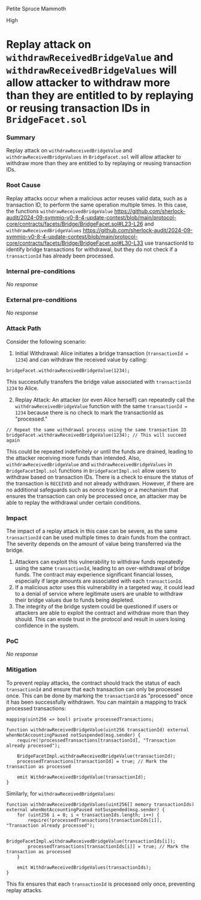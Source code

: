 Petite Spruce Mammoth

High

# Replay attack on `withdrawReceivedBridgeValue` and `withdrawReceivedBridgeValues` will allow attacker to withdraw more than they are entitled to by replaying or reusing transaction IDs in `BridgeFacet.sol`

### Summary

Replay attack on `withdrawReceivedBridgeValue` and `withdrawReceivedBridgeValues` in `BridgeFacet.sol` will allow attacker to withdraw more than they are entitled to by replaying or reusing transaction IDs.

### Root Cause

Replay attacks occur when a malicious actor reuses valid data, such as a transaction ID, to perform the same operation multiple times. In this case, the functions `withdrawReceivedBridgeValue` 
https://github.com/sherlock-audit/2024-09-symmio-v0-8-4-update-contest/blob/main/protocol-core/contracts/facets/Bridge/BridgeFacet.sol#L23-L26
and `withdrawReceivedBridgeValues` 
https://github.com/sherlock-audit/2024-09-symmio-v0-8-4-update-contest/blob/main/protocol-core/contracts/facets/Bridge/BridgeFacet.sol#L30-L33
use transactionId to identify bridge transactions for withdrawal, but they do not check if a `transactionId` has already been processed.


### Internal pre-conditions

_No response_

### External pre-conditions

_No response_

### Attack Path

Consider the following scenario:
1. Initial Withdrawal:
Alice initiates a bridge transaction (`transactionId = 1234`) and can withdraw the received value by calling:
```solidity
bridgeFacet.withdrawReceivedBridgeValue(1234);
```
This successfully transfers the bridge value associated with `transactionId 1234` to Alice.

2. Replay Attack:
An attacker (or even Alice herself) can repeatedly call the `withdrawReceivedBridgeValue` function with the same `transactionId = 1234` because there is no check to mark the transactionId as "processed."
```solidity
// Repeat the same withdrawal process using the same transaction ID
bridgeFacet.withdrawReceivedBridgeValue(1234); // This will succeed again
```
This could be repeated indefinitely or until the funds are drained, leading to the attacker receiving more funds than intended.
Also, `withdrawReceivedBridgeValue` and `withdrawReceivedBridgeValues` in `BridgeFacetImpl.sol` functions in `BridgeFacetImpl.sol` allow users to withdraw based on transaction IDs. There is a check to ensure the status of the transaction is `RECEIVED` and not already withdrawn. However, if there are no additional safeguards such as nonce tracking or a mechanism that ensures the transaction can only be processed once, an attacker may be able to replay the withdrawal under certain conditions.


### Impact

The impact of a replay attack in this case can be severe, as the same `transactionId` can be used multiple times to drain funds from the contract. The severity depends on the amount of value being transferred via the bridge.
1. Attackers can exploit this vulnerability to withdraw funds repeatedly using the same `transactionId`, leading to an over-withdrawal of bridge funds. The contract may experience significant financial losses, especially if large amounts are associated with each `transactionId`.
2. If a malicious actor uses this vulnerability in a targeted way, it could lead to a denial of service where legitimate users are unable to withdraw their bridge values due to funds being depleted.
3. The integrity of the bridge system could be questioned if users or attackers are able to exploit the contract and withdraw more than they should. This can erode trust in the protocol and result in users losing confidence in the system.

### PoC

_No response_

### Mitigation

To prevent replay attacks, the contract should track the status of each `transactionId` and ensure that each transaction can only be processed once. This can be done by marking the `transactionId` as "processed" once it has been successfully withdrawn.
You can maintain a mapping to track processed transactions:
```solidity
mapping(uint256 => bool) private processedTransactions;

function withdrawReceivedBridgeValue(uint256 transactionId) external whenNotAccountingPaused notSuspended(msg.sender) {
    require(!processedTransactions[transactionId], "Transaction already processed");

    BridgeFacetImpl.withdrawReceivedBridgeValue(transactionId);
    processedTransactions[transactionId] = true; // Mark the transaction as processed

    emit WithdrawReceivedBridgeValue(transactionId);
}
```
Similarly, for `withdrawReceivedBridgeValues`:
```solidity
function withdrawReceivedBridgeValues(uint256[] memory transactionIds) external whenNotAccountingPaused notSuspended(msg.sender) {
    for (uint256 i = 0; i < transactionIds.length; i++) {
        require(!processedTransactions[transactionIds[i]], "Transaction already processed");
        
        BridgeFacetImpl.withdrawReceivedBridgeValue(transactionIds[i]);
        processedTransactions[transactionIds[i]] = true; // Mark the transaction as processed
    }

    emit WithdrawReceivedBridgeValues(transactionIds);
}
```
This fix ensures that each `transactionId` is processed only once, preventing replay attacks.